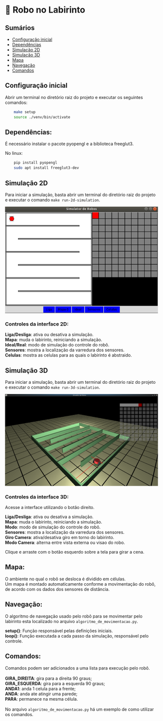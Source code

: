# :space_invader: Robo no Labirinto

## Sumários

- [Configuração inicial](#configuração-inicial)
- [Dependências](#dependências)
- [Simulação 2D](#simulação-2d)
- [Simulação 3D](#simulação-3d)
- [Mapa](#mapa)
- [Navegação](#navegação)
- [Comandos](#comandos)

## Configuração inicial

Abrir um terminal no diretório raiz do projeto e executar os seguintes comandos:
```bash
    make setup
    source ./venv/bin/activate
```

## Dependências:

É necessário instalar o pacote pyopengl e a biblioteca freeglut3.

No linux:
```bash
    pip install pyopengl
    sudo apt install freeglut3-dev
```

## Simulação 2D

Para iniciar a simulação, basta abrir um terminal do diretório raiz do projeto e executar o comando `make run-2d-simulation`.

![Screenshot](/img/simulacao-2d.png)

### Controles da interface 2D:

__Liga/Desliga__: ativa ou desativa a simulação.\
__Mapa__: muda o labirinto, reiniciando a simulação.\
__Ideal/Real__: modo de simulação do controle do robô.\
__Sensores__: mostra a localização da varredura dos sensores.\
__Celulas__: mostra as celulas para as quais o labirinto é abstraido.


## Simulação 3D

Para iniciar a simulação, basta abrir um terminal do diretório raiz do projeto e executar o comando `make run-3d-simulation`.

![Screenshot](/img/simulacao-3d.png)

### Controles da interface 3D:

Acesse a interface utilizando o botão direito.

__Liga/Desliga__: ativa ou desativa a simulação.\
__Mapa__: muda o labirinto, reiniciando a simulação.\
__Modo__: modo de simulação do controle do robô.\
__Sensores__: mostra a localização da varredura dos sensores.\
__Giro Camera__: ativa/desativa giro em torno do labirinto.\
__Modo Camera__: alterna entre vista externa ou visao do robo.

Clique e arraste com o botão esquerdo sobre a tela para girar a cena.


## Mapa:

O ambiente no qual o robô se desloca é dividido em células.\
Um mapa é montado automaticamente conforme a movimentação do robô, de acordo com os dados dos sensores de distância.

## Navegação:

O algoritmo de navegação usado pelo robô para se movimentar pelo labirinto esta localizado no arquivo `algoritmo_de_movimentacao.py`.

__setup()__: Função responsável pelas definições iniciais.\
__loop()__: Função executada a cada passo da simulação, responsável pelo controle.

## Comandos:

Comandos podem ser adicionados a uma lista para execução pelo robô.\
\
__GIRA_DIREITA__: gira para a direita 90 graus;\
__GIRA_ESQUERDA__: gira para a esquerda 90 graus;\
__ANDA1__: anda 1 celula para a frente;\
__ANDA__: anda ate atingir uma parede;\
__PARA__: permanece na mesma célula.\
\
No arquivo `algoritmo_de_movimentacao.py` há um exemplo de como utilizar os comandos.
